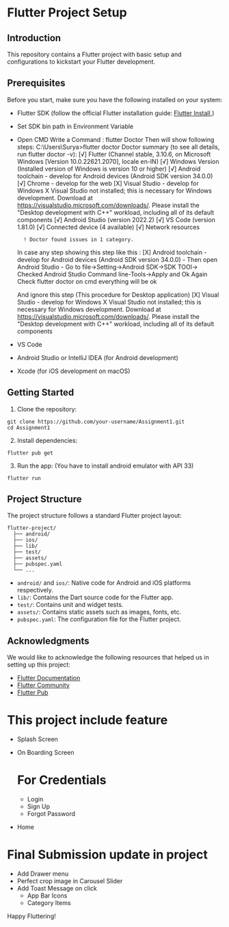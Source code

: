 # Flutter Project Setup

## Introduction
This repository contains a Flutter project with basic setup and configurations to kickstart your Flutter development.

## Prerequisites
Before you start, make sure you have the following installed on your system:
- Flutter SDK (follow the official Flutter installation guide: [Flutter Install](https://flutter.dev/docs/get-started/install),)
- Set SDK bin path in Environment Variable 
- Open CMD Write a Command : flutter Doctor 
    Then will show following steps:
        C:\Users\Surya>flutter doctor
        Doctor summary (to see all details, run flutter doctor -v):
        [√] Flutter (Channel stable, 3.10.6, on Microsoft Windows [Version 10.0.22621.2070], locale en-IN)
        [√] Windows Version (Installed version of Windows is version 10 or higher)
        [√] Android toolchain - develop for Android devices (Android SDK version 34.0.0)
        [√] Chrome - develop for the web
        [X] Visual Studio - develop for Windows
            X Visual Studio not installed; this is necessary for Windows development.
            Download at https://visualstudio.microsoft.com/downloads/.
            Please install the "Desktop development with C++" workload, including all of its default components
        [√] Android Studio (version 2022.2)
        [√] VS Code (version 1.81.0)
        [√] Connected device (4 available)
        [√] Network resources

        ! Doctor found issues in 1 category.


    In case any step showing this step like this :
        [X] Android toolchain - develop for Android devices (Android SDK version 34.0.0)
            - Then open Android Studio
            - Go to file->Setting->Android SDK->SDK TOOl-> Checked Android Studio Command line-Tools->Apply and Ok
              Again Check flutter doctor on cmd everything will be ok
    
    And ignore this step (This procedure for Desktop application)
        [X] Visual Studio - develop for Windows
            X Visual Studio not installed; this is necessary for Windows development.
            Download at https://visualstudio.microsoft.com/downloads/.
            Please install the "Desktop development with C++" workload, including all of its default components
 
- VS Code
- Android Studio or IntelliJ IDEA (for Android development)
- Xcode (for iOS development on macOS)

## Getting Started
1. Clone the repository:
```
git clone https://github.com/your-username/Assignment1.git
cd Assignment1
```

2. Install dependencies:
```
flutter pub get
```

3. Run the app: (You have to install android emulator with API 33)
```
flutter run
```

## Project Structure
The project structure follows a standard Flutter project layout:

```
flutter-project/
  ├── android/
  ├── ios/
  ├── lib/
  ├── test/
  ├── assets/
  ├── pubspec.yaml
  └── ...
```

- `android/` and `ios/`: Native code for Android and iOS platforms respectively.
- `lib/`: Contains the Dart source code for the Flutter app.
- `test/`: Contains unit and widget tests.
- `assets/`: Contains static assets such as images, fonts, etc.
- `pubspec.yaml`: The configuration file for the Flutter project.

## Acknowledgments
We would like to acknowledge the following resources that helped us in setting up this project:
- [Flutter Documentation](https://flutter.dev/docs)
- [Flutter Community](https://flutter.dev/community)
- [Flutter Pub](https://pub.dev/)

# This project include feature
- Splash Screen
- On Boarding Screen 

    # For Credentials
    - Login
    - Sign Up
    - Forgot Password
- Home

# Final Submission update in project
- Add Drawer menu
- Perfect crop image in Carousel Slider
- Add Toast Message on click
    - App Bar Icons
    - Category Items
    


Happy Fluttering!